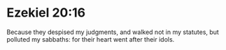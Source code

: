 # Ezekiel 20:16

Because they despised my judgments, and walked not in my statutes, but polluted my sabbaths: for their heart went after their idols.